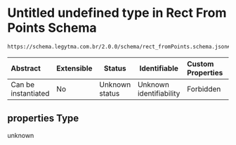 # Untitled undefined type in Rect From Points Schema

```txt
https://schema.legytma.com.br/2.0.0/schema/rect_fromPoints.schema.json#/properties
```




| Abstract            | Extensible | Status         | Identifiable            | Custom Properties | Additional Properties | Access Restrictions | Defined In                                                                                    |
| :------------------ | ---------- | -------------- | ----------------------- | :---------------- | --------------------- | ------------------- | --------------------------------------------------------------------------------------------- |
| Can be instantiated | No         | Unknown status | Unknown identifiability | Forbidden         | Allowed               | none                | [rect_fromPoints.schema.json\*](../schema/rect_fromPoints.schema.json) |

## properties Type

unknown
